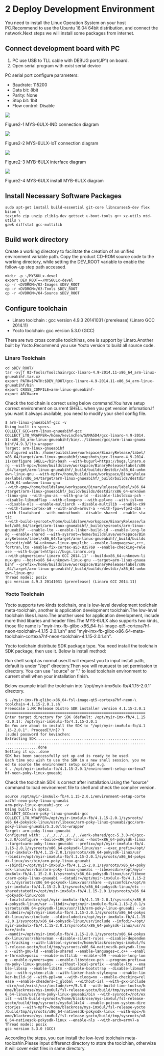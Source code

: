# 2 Deploy Development Environment

You need to install the Linux Operation System on your host PC.Recommend to use the Ubuntu 16.04 64bit distribution, and connect the network.Next steps we will install some packages from internet.

## Connect development board with PC

1. PC use USB to TLL cable with DEBUG port(JP1) on board.
2. Open serial program with exist serial device

PC serial port configure parameters:

* Baudrate: 115200
* Data bit: 8bit
* Parity: None
* Stop bit: 1bit
* Flow control: Disable

![](image/2-1.png)

Figure2-1 MYS-6ULX-IND connection diagram

![](image/2-2.png)

Figure2-2 MYS-6ULX-IoT connection diagram

![](image/2-3.png)

Figure2-3 MYB-6ULX interface diagram

![](image/2-4.png)

Figure2-4 MYS-6ULX install MYB-6ULX diagram

## Install Necessary Software Packages

```
sudo apt-get install build-essential git-core libncurses5-dev flex bison \
texinfo zip unzip zlib1g-dev gettext u-boot-tools g++ xz-utils mtd-utils \
gawk diffstat gcc-multilib
```

## Build work directory
Create a working directory to facilitate the creation of an unified environment variable path. Copy the product CD-ROM source code to the working directory, while setting the DEV_ROOT variable to enable the follow-up step path accessed.

```
mkdir -p ~/MYS6ULx-devel
export DEV_ROOT=~/MYS6ULx-devel
cp -r <DVDROM>/02-Images $DEV_ROOT
cp -r <DVDROM>/03-Tools $DEV_ROOT
cp -r <DVDROM>/04-Source $DEV_ROOT
```  

## Configure toolchain

- Linaro toolchain : gcc version 4.9.3 20141031 (prerelease) (Linaro GCC 2014.11)
- Yocto toolchain: gcc version 5.3.0 (GCC)

There are two cross compile toolchinas, one is support by Linaro.Another built by Yocto.Recommend you use Yocto version to build all source code.

### Linaro Toolchain

```
cd $DEV_ROOT/
tar -xvjf 03-Tools/Toolchain/gcc-linaro-4.9-2014.11-x86_64_arm-linux-gnueabihf.tar.xz
export PATH=$PATH:$DEV_ROOT/gcc-linaro-4.9-2014.11-x86_64_arm-linux-gnueabihf/bin
export CROSS_COMPILE=arm-linux-gnueabihf-
export ARCH=arm
```

Check the toolchain is correct using below command.You have setup correct environment on current SHELL when you get version infomation.If you want it always available, you need to modify your shell config file.

```
$ arm-linux-gnueabihf-gcc -v
Using built-in specs.
COLLECT_GCC=arm-linux-gnueabihf-gcc
COLLECT_LTO_WRAPPER=/home/kevinchen/SAMA5D4/gcc-linaro-4.9-2014.
11-x86_64_arm-linux-gnueabihf/bin/../libexec/gcc/arm-linux-gnuea
bihf/4.9.3/lto-wrapper
Target: arm-linux-gnueabihf
Configured with: /home/buildslave/workspace/BinaryRelease/label/
x86_64/target/arm-linux-gnueabihf/snapshots/gcc-linaro-4.9-2014.
11/configure SHELL=/bin/bash --with-bugurl=https://bugs.linaro.o
rg --with-mpc=/home/buildslave/workspace/BinaryRelease/label/x86
_64/target/arm-linux-gnueabihf/_build/builds/destdir/x86_64-unkn
own-linux-gnu --with-mpfr=/home/buildslave/workspace/BinaryRelea
se/label/x86_64/target/arm-linux-gnueabihf/_build/builds/destdir
/x86_64-unknown-linux-gnu
--with-gmp=/home/buildslave/workspace/BinaryRelease/label/x86_64
/target/arm-linux-gnueabihf/_build/builds/destdir/x86_64-unknown
-linux-gnu --with-gnu-as --with-gnu-ld --disable-libstdcxx-pch -
-disable-libmudflap --with-cloog=no --with-ppl=no --with-isl=no 
--disable-nls --enable-multiarch --disable-multilib --enable-c99
--with-tune=cortex-a9 --with-arch=armv7-a --with-fpu=vfpv3-d16 -
-with-float=hard --with-mode=thumb --disable-shared --enable-sta
tic
--with-build-sysroot=/home/buildslave/workspace/BinaryRelease/la
bel/x86_64/target/arm-linux-gnueabihf/_build/sysroots/arm-linux-
gnueabihf --enable-lto --enable-linker-build-id --enable-long-lo
ng --enable-shared --with-sysroot=/home/buildslave/workspace/Bin
aryRelease/label/x86_64/target/arm-linux-gnueabihf/_build/builds
/destdir/x86_64-unknown-linux-gnu/libc --enable-languages=c,c++,
fortran,lto -enable-fix-cortex-a53-835769 --enable-checking=rele
ase --with-bugurl=https://bugs.linaro.org
--with-pkgversion='Linaro GCC 2014.11' --build=x86_64-unknown-li
nux-gnu --host=x86_64-unknown-linux-gnu --target=arm-linux-gnuea
bihf --prefix=/home/buildslave/workspace/BinaryRelease/label/x86
_64/target/arm-linux-gnueabihf/_build/builds/destdir/x86_64-unkn
own-linux-gnu
Thread model: posix
gcc version 4.9.3 20141031 (prerelease) (Linaro GCC 2014.11)
```

### Yocto Toolchain

Yocto supports two kinds toolchain, one is low-level development toolchain meta-toolchain, another is application development toolchain.The low-level toolchain likes Linaro.The another used for application development, include more third libaries and header files.The MYS-6ULX also supports two kinds, those file name is "myir-imx-fb-glibc-x86_64-fsl-image-qt5-cortexa7hf-neon-toolchain-4.1.15-2.0.1.sh" and "myir-imx-fb-glibc-x86_64-meta-toolchain-cortexa7hf-neon-toolchain-4.1.15-2.0.1.sh".

Yocto toolchain distribute SDK package type. You need install the toolchain SDK package, then use it. Below is install method:

Run shell script as normal user.It will request you to input install path, default is under "/opt" directory.Then you will reuquest to set permission to directory. You can use "source" or "." to load toolchain environment to current shell when your installation finish.

Below example intall the toolchain into '/opt/myir-imx6ulx-fb/4.1.15-2.0.1' directory.

```
$ ./myir-imx-fb-glibc-x86_64-fsl-image-qt5-cortexa7hf-neon-\
toolchain-4.1.15-2.0.1.sh 
Freescale i.MX Release Distro SDK installer version 4.1.15-2.0.1
================================================================
Enter target directory for SDK (default: /opt/myir-imx-fb/4.1.15
-2.0.1): /opt/myir-imx6ulx-fb/4.1.15-2.0.1                                        
Do You are about to install the SDK to "/opt/myir-imx6ulx-fb/4.1
.15-2.0.1". Proceed[Y/n]? Y
[sudo] password for kevinchen: 
Extracting SDK..................................................
................................................................
...............done
Setting it up...done
SDK has been successfully set up and is ready to be used.
Each time you wish to use the SDK in a new shell session, you ne
ed to source the environment setup script e.g.
$ . /opt/myir-imx6ulx-fb/4.1.15-2.0.1/environment-setup-cortexa7
hf-neon-poky-linux-gnueabi

```

Check the toolchain SDK is correct after installation.Using the "source" command to load environment file to shell and check the compiler version.

```
source /opt/myir-imx6ulx-fb/4.1.15-2.0.1/environment-setup-corte
xa7hf-neon-poky-linux-gnueabi
arm-poky-linux-gnueabi-gcc -v
Using built-in specs.
COLLECT_GCC=arm-poky-linux-gnueabi-gcc
COLLECT_LTO_WRAPPER=/opt/myir-imx6ulx-fb/4.1.15-2.0.1/sysroots/
x86_64-pokysdk-linux/usr/libexec/arm-poky-linux-gnueabi/gcc/arm-
poky-linux-gnueabi/5.3.0/lto-wrapper
Target: arm-poky-linux-gnueabi
Configured with: ../../../../../../work-shared/gcc-5.3.0-r0/gcc-
5.3.0/configure --build=x86_64-linux --host=x86_64-pokysdk-linux
--target=arm-poky-linux-gnueabi --prefix=/opt/myir-imx6ulx-fb/4.
1.15-2.0.1/sysroots/x86_64-pokysdk-linux/usr --exec_prefix=/opt/
myir-imx6ulx-fb/4.1.15-2.0.1/sysroots/x86_64-pokysdk-linux/usr 
--bindir=/opt/myir-imx6ulx-fb/4.1.15-2.0.1/sysroots/x86_64-pokys
dk-linux/usr/bin/arm-poky-linux-gnueabi
--sbindir=/opt/myir-imx6ulx-fb/4.1.15-2.0.1/sysroots/x86_64-poky
sdk-linux/usr/bin/arm-poky-linux-gnueabi --libexecdir=/opt/myir-
imx6ulx-fb/4.1.15-2.0.1/sysroots/x86_64-pokysdk-linux/usr/libexe
c/arm-poky-linux-gnueabi --datadir=/opt/myir-imx6ulx-fb/4.1.15-2
.0.1/sysroots/x86_64-pokysdk-linux/usr/share --sysconfdir=/opt/m
yir-imx6ulx-fb/4.1.15-2.0.1/sysroots/x86_64-pokysdk-linux/etc --
sharedstatedir=/opt/myir-imx6ulx-fb/4.1.15-2.0.1/sysroots/x86_64
-pokysdk-linux/com
--localstatedir=/opt/myir-imx6ulx-fb/4.1.15-2.0.1/sysroots/x86_6
4-pokysdk-linux/var --libdir=/opt/myir-imx6ulx-fb/4.1.15-2.0.1/s
ysroots/x86_64-pokysdk-linux/usr/lib/arm-poky-linux-gnueabi --in
cludedir=/opt/myir-imx6ulx-fb/4.1.15-2.0.1/sysroots/x86_64-pokys
dk-linux/usr/include --oldincludedir=/opt/myir-imx6ulx-fb/4.1.15
-2.0.1/sysroots/x86_64-pokysdk-linux/usr/include --infodir=/opt/
myir-imx6ulx-fb/4.1.15-2.0.1/sysroots/x86_64-pokysdk-linux/usr/s
hare/info
--mandir=/opt/myir-imx6ulx-fb/4.1.15-2.0.1/sysroots/x86_64-pokys
dk-linux/usr/share/man --disable-silent-rules --disable-dependen
cy-tracking --with-libtool-sysroot=/home/blackrose/mys-imx6ul/fs
l-release-yocto/build/tmp/sysroots/x86_64-nativesdk-pokysdk-linu
x --with-gnu-ld --enable-shared --enable-languages=c,c++ --enabl
e-threads=posix --enable-multilib --enable-c99 --enable-long-lon
g --enable-symvers=gnu --enable-libstdcxx-pch --program-prefix=a
rm-poky-linux-gnueabi- --without-local-prefix --enable-lto --ena
ble-libssp --enable-libitm --disable-bootstrap --disable-libmudf
lap --with-system-zlib --with-linker-hash-style=gnu --enable-lin
ker-build-id --with-ppl=no --with-cloog=no --enable-checking=rel
ease --enable-cheaders=c_global --without-isl --with-gxx-include
-dir=/not/exist/usr/include/c++/5.3.0 --with-build-time-tools=/h
ome/blackrose/mys-imx6ul/fsl-release-yocto/build/tmp/sysroots/x8
6_64-linux/usr/arm-poky-linux-gnueabi/bin --with-sysroot=/not/ex
ist --with-build-sysroot=/home/blackrose/mys-imx6ul/fsl-release-
yocto/build/tmp/sysroots/mys6ul14x14 --enable-poison-system-dire
ctories --with-mpfr=/home/blackrose/mys-imx6ul/fsl-release-yocto
/build/tmp/sysroots/x86_64-nativesdk-pokysdk-linux --with-mpc=/h
ome/blackrose/mys-imx6ul/fsl-release-yocto/build/tmp/sysroots/x8
6_64-nativesdk-pokysdk-linux --enable-nls --with-arch=armv7-a
Thread model: posix
gcc version 5.3.0 (GCC) 
```

According the steps, you can install the low-level toolchain meta-toolcahin.Please input differenct directory to store the toolchian, otherwize it will cover exist files in same directory.
